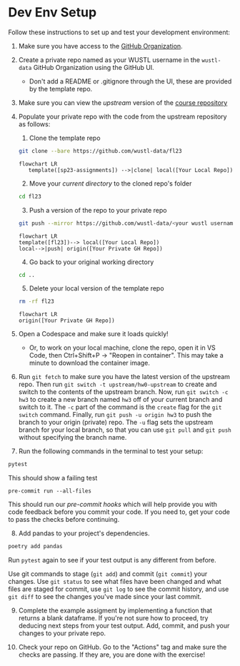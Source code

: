# Dev Env Setup

Follow these instructions to set up and test your development environment:

1. Make sure you have access to the [GitHub Organization](https://github.com/wustl-data/).
2. Create a private repo named as your WUSTL username in the `wustl-data` GitHub Organization using the GitHub UI.
    - Don't add a README or .gitignore through the UI, these are provided by the template repo.
3. Make sure you can view the _upstream_ version of the [course repository](https://github.com/wustl-data/fl23)
4. Populate your private repo with the code from the upstream repository as follows:
    1. Clone the template repo

    ```bash
    git clone --bare https://github.com/wustl-data/fl23
    ```

    ```mermaid
    flowchart LR
       template([sp23-assignments]) -->|clone| local([Your Local Repo])
    ```

    2.  Move your _current directory_ to the cloned repo's folder

    ```bash
    cd fl23
    ```

    3.  Push a version of the repo to your private repo

    ```bash
    git push --mirror https://github.com/wustl-data/<your wustl username>
    ```

    ```mermaid
    flowchart LR
    template([fl23])--> local([Your Local Repo])
    local-->|push| origin([Your Private GH Repo])
    ```

    4.  Go back to your original working directory

    ```bash
    cd ..
    ```

    5.  Delete your local version of the template repo

    ```bash
    rm -rf fl23
    ```
    ```mermaid
    flowchart LR
    origin([Your Private GH Repo])
    ```

5. Open a Codespace and make sure it loads quickly!

    - Or, to work on your local machine, clone the repo, open it in VS Code, then Ctrl+Shift+P -> "Reopen in container". This may take a minute to download the container image.

6. Run `git fetch` to make sure you have the latest version of the upstream repo. Then run `git switch -t upstream/hw0-upstream` to create and switch to the contents of the upstream branch. Now, run `git switch -c hw3` to create a new branch named `hw3` off of your current branch and switch to it. The `-c` part of the command is the `create` flag for the `git switch` command. Finally, run `git push -u origin hw3` to push the branch to your origin (private) repo. The `-u` flag sets the upstream branch for your local branch, so that you can use `git pull` and `git push` without specifying the branch name.

7. Run the following commands in the terminal to test your setup:

```bash
pytest
```

This should show a failing test

```
pre-commit run --all-files

```

This should run our _pre-commit hooks_ which will help provide you with code feedback before you commit your code. If you need to, get your code to pass the checks before continuing.

8. Add pandas to your project's dependencies.

```bash
poetry add pandas
```

Run `pytest` again to see if your test output is any different from before.

Use git commands to stage (`git add`) and commit (`git commit`) your changes. Use `git status` to see what files have been changed and what files are staged for commit, use `git log` to see the commit history, and use `git diff` to see the changes you've made since your last commit.


9. Complete the example assigment by implementing a function that returns a blank dataframe. If you're not sure how to proceed, try deducing next steps from your test output. Add, commit, and push your changes to your private repo.

10. Check your repo on GitHub. Go to the "Actions" tag and make sure the checks are passing. If they are, you are done with the exercise!
